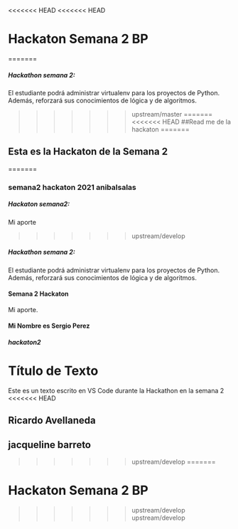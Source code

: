 <<<<<<< HEAD
<<<<<<< HEAD
# Hackaton Semana 2 BP
=======
##### Hackathon semana 2:
El estudiante podrá administrar virtualenv para los proyectos de Python. Además, reforzará sus conocimientos de lógica y de algoritmos.
>>>>>>> upstream/master
=======
<<<<<<< HEAD
##Read me de la hackaton
=======
## Esta es la Hackaton de la Semana 2
=======
### semana2 hackaton 2021 anibalsalas
##### Hackaton semana2:
Mi aporte
>>>>>>> upstream/develop
##### Hackathon semana 2:
El estudiante podrá administrar virtualenv para los proyectos de Python. Además, reforzará sus conocimientos de lógica y de algoritmos.
#### Semana 2 Hackaton
Mi aporte.
#### Mi Nombre es Sergio Perez
##### hackaton2
# Título de Texto
Este es un texto escrito en VS Code durante la Hackathon en la semana 2
<<<<<<< HEAD

## Ricardo Avellaneda
## jacqueline barreto
>>>>>>> upstream/develop
=======
# Hackaton Semana 2 BP
>>>>>>> upstream/develop
>>>>>>> upstream/develop
